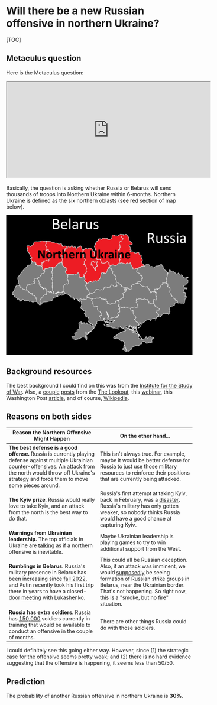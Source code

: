 # Will there be a new Russian offensive in northern Ukraine?

[TOC]

## Metaculus question

Here is the Metaculus question:

<iframe src="https://www.metaculus.com/questions/embed/14030/" width="550" height="260"></iframe>

Basically, the question is asking whether Russia or Belarus will send thousands of troops into Northern Ukraine within 6-months. Northern Ukraine is defined as the six northern oblasts (see red section of map below).

![](https://github.com/CatGilbertJr/CatGilbertJr.github.io/blob/main/figures/prediction_new_ukraine_invasion_december2022_map.png?raw=true)

## Background resources

The best background I could find on this was from the [Institute for the Study of War](https://www.understandingwar.org/sites/default/files/Russian%20Offensive%20Campaign%20Assessment%2C%20December%2015%2C%202022.pdf). Also, a [couple](https://thelookoutn.substack.com/p/belarus-and-a-new-attack-from-the) [posts](https://thelookoutn.substack.com/p/a-russian-winter-offensive-part-2?sd=pf) from the [The Lookout](https://thelookoutn.substack.com/about), this [webinar](https://www.atlanticcouncil.org/event/how-can-ukraine-prevent-a-winter-stalemate/), this Washington Post [article](https://www.washingtonpost.com/world/2022/12/19/ukrainian-fears-grow-new-russian-invasion-belarus/), and of course, [Wikipedia](https://en.wikipedia.org/wiki/2022_Russian_invasion_of_Ukraine#Invasion_and_resistance). 

## Reasons on both sides 

| Reason the Northern Offensive Might Happen                   | On the other hand...                                         |
| ------------------------------------------------------------ | ------------------------------------------------------------ |
| **The best defense is a good offense.** Russia is currently playing defense against multiple Ukrainian [counter](https://en.wikipedia.org/wiki/2022_Ukrainian_southern_counteroffensive)-[offensives](https://en.wikipedia.org/wiki/2022_Ukrainian_eastern_counteroffensive). An attack from the north would throw off Ukraine's strategy and force them to move some pieces around. | This isn't always true. For example, maybe it would be better defense for Russia to just use those military resources to reinforce their positions that are currently being attacked. |
| **The Kyiv prize.** Russia would really love to take Kyiv, and an attack from the north is the best way to do that. | Russia's first attempt at taking Kyiv, back in February, was a [disaster](https://en.wikipedia.org/wiki/Kyiv_offensive_(2022)). Russia's military has only gotten weaker, so nobody thinks Russia would have a good chance at capturing Kyiv. |
| **Warnings from Ukrainian leadership.** The top officials in Ukraine are [talking](https://www.washingtonpost.com/world/2022/12/19/ukrainian-fears-grow-new-russian-invasion-belarus/) as if a northern offensive is inevitable. | Maybe Ukrainian leadership is playing games to try to win additional support from the West. |
| **Rumblings in Belarus.** Russia's military presence in Belarus has been increasing since [fall 2022](https://carnegieendowment.org/politika/88249), and Putin recently took his first trip there in years to have a closed-door [meeting](https://www.nytimes.com/2022/12/19/world/europe/belarus-putin-kyiv.html) with Lukashenko. | This could all be Russian deception. Also, if an attack was imminent, we would [supposedly](https://www.understandingwar.org/sites/default/files/Russian%20Offensive%20Campaign%20Assessment%2C%20December%2015%2C%202022.pdf#page=2) be seeing formation of Russian strike groups in Belarus, near the Ukrainian border. That's not happening. So right now, this is a "smoke, but no fire" situation. |
| **Russia has extra soldiers.** Russia has [150,000](https://nymag.com/intelligencer/2022/12/does-putin-even-have-a-strategy-in-ukraine-anymore.html) soldiers currently in training that would be available to conduct an offensive in the couple of months. | There are other things Russia could do with those soldiers.  |

I could definitely see this going either way. However, since (1) the strategic case for the offensive seems pretty weak; and (2) there is no hard evidence suggesting that the offensive is happening, it seems less than 50/50.

## Prediction

The probability of another Russian offensive in northern Ukraine is **30%**.   

